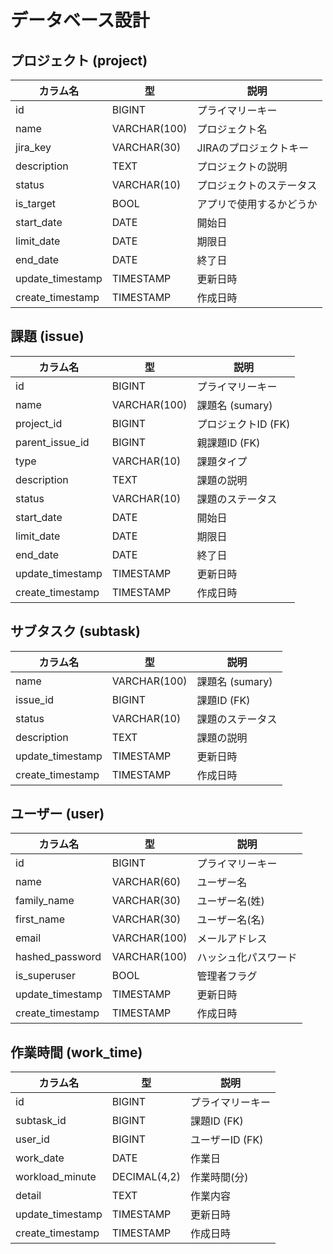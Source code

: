 # データベース設計

## プロジェクト (project)

| カラム名 | 型 | 説明 |
|---|---|---|
| id | BIGINT | プライマリーキー |
| name | VARCHAR(100) | プロジェクト名 |
| jira_key | VARCHAR(30) | JIRAのプロジェクトキー |
| description | TEXT  | プロジェクトの説明 |
| status | VARCHAR(10) | プロジェクトのステータス |
| is_target | BOOL | アプリで使用するかどうか |
| start_date | DATE | 開始日 |
| limit_date | DATE | 期限日 |
| end_date | DATE | 終了日 |
| update_timestamp | TIMESTAMP | 更新日時 |
| create_timestamp | TIMESTAMP | 作成日時 |


## 課題 (issue)

| カラム名 | 型 | 説明 |
|---|---|---|
| id | BIGINT | プライマリーキー |
| name | VARCHAR(100) | 課題名 (sumary) |
| project_id | BIGINT | プロジェクトID (FK) |
| parent_issue_id | BIGINT | 親課題ID (FK) |
| type | VARCHAR(10) | 課題タイプ |
| description | TEXT | 課題の説明 |
| status | VARCHAR(10) | 課題のステータス |
| start_date | DATE | 開始日 |
| limit_date | DATE | 期限日 |
| end_date | DATE | 終了日 |
| update_timestamp | TIMESTAMP | 更新日時 |
| create_timestamp | TIMESTAMP | 作成日時 |


## サブタスク (subtask)
| カラム名 | 型 | 説明 |
|---|---|---|
| name | VARCHAR(100) | 課題名 (sumary) |
| issue_id | BIGINT | 課題ID (FK) |
| status | VARCHAR(10) | 課題のステータス |
| description | TEXT | 課題の説明 |
| update_timestamp | TIMESTAMP | 更新日時 |
| create_timestamp | TIMESTAMP | 作成日時 |


## ユーザー (user)

| カラム名 | 型 | 説明 |
|---|---|---|
| id | BIGINT | プライマリーキー |
| name | VARCHAR(60) | ユーザー名 |
| family_name | VARCHAR(30) | ユーザー名(姓) |
| first_name | VARCHAR(30) | ユーザー名(名) |
| email | VARCHAR(100) | メールアドレス |
| hashed_password | VARCHAR(100) | ハッシュ化パスワード |
| is_superuser | BOOL | 管理者フラグ |
| update_timestamp | TIMESTAMP | 更新日時 |
| create_timestamp | TIMESTAMP | 作成日時 |


## 作業時間 (work_time)

| カラム名 | 型 | 説明 |
|---|---|---|
| id | BIGINT | プライマリーキー |
| subtask_id | BIGINT | 課題ID (FK) |
| user_id | BIGINT | ユーザーID (FK) |
| work_date | DATE | 作業日 |
| workload_minute | DECIMAL(4,2) | 作業時間(分) |
| detail | TEXT | 作業内容 |
| update_timestamp | TIMESTAMP | 更新日時 |
| create_timestamp | TIMESTAMP | 作成日時 |
